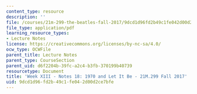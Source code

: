 ```yaml
---
content_type: resource
description: ''
file: /courses/21m-299-the-beatles-fall-2017/9dcd1d96fd2b49c1fe042d00d2ce7bfe_MIT21M_299F17_Notes18.pdf
file_type: application/pdf
learning_resource_types:
- Lecture Notes
license: https://creativecommons.org/licenses/by-nc-sa/4.0/
ocw_type: OCWFile
parent_title: Lecture Notes
parent_type: CourseSection
parent_uid: d6f2204b-39fc-a2c4-b3fb-370199b40739
resourcetype: Document
title: 'Week XIII - Notes 18: 1970 and Let It Be - 21M.299 Fall 2017'
uid: 9dcd1d96-fd2b-49c1-fe04-2d00d2ce7bfe
---
```

